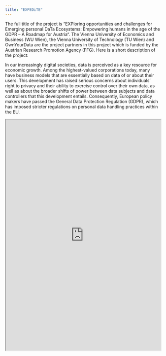 ```yaml
---
title: "EXPEDiTE"
---
```


The full title of the project is “EXPloring opportunities and challenges for Emerging personal DaTa Ecosystems: Empowering humans in the age of the GDPR – A Roadmap for Austria“. The Vienna University of Economics and Business (WU Wien), the Vienna University of Technology (TU Wien) and OwnYourData are the project  partners in this project which is funded by the Austrian Research Promotion Agency (FFG). Here is a short description of the project:

In our increasingly digital societies, data is perceived as a key resource for economic growth. Among the highest-valued corporations today, many have business models that are essentially based on data of or about their users. This development has raised serious concerns about individuals’ right to privacy and their ability to exercise control over their own data, as well as about the broader shifts of power between data subjects and data controllers that this development entails. Consequently, European policy makers have passed the General Data Protection Regulation (GDPR), which has imposed stricter regulations on personal data handling practices within the EU.

<iframe height="750" width="100%" src="https://ewelton.github.io/ktest/wiki.html#EXPEDiTE"></iframe>
